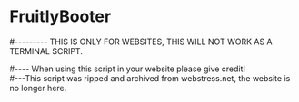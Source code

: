 # FruitlyBooter

#--------- THIS IS ONLY FOR WEBSITES, THIS WILL NOT WORK AS A TERMINAL SCRIPT.
<div>#---- When using this script in your website please give credit!
<div
 <div>
  <div>#---This script was ripped and archived from webstress.net, the website is no longer here.
